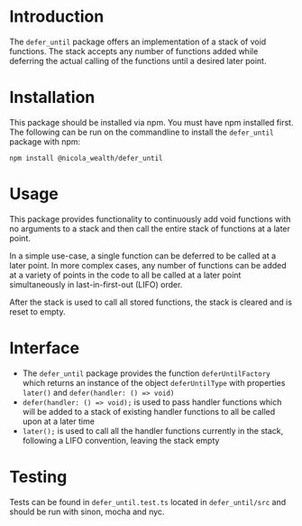 # Introduction 
The ```defer_until``` package offers an implementation of a stack of void functions. The stack accepts any number of functions added while deferring the actual calling of the functions until a desired later point.

# Installation
This package should be installed via npm. You must have npm installed first. The following can be run on the commandline to install the ```defer_until``` package with npm:

```npm install @nicola_wealth/defer_until```

# Usage
This package provides functionality to continuously add void functions with no arguments to a stack and then call the entire stack of functions at a later point.

In a simple use-case, a single function can be deferred to be called at a later point. In more complex cases, any number of functions can be added at a variety of points in the code to all be called at a later point simultaneously in last-in-first-out (LIFO) order.

After the stack is used to call all stored functions, the stack is cleared and is reset to empty.

# Interface
- The ```defer_until``` package provides the function ```deferUntilFactory``` which returns an instance of the object ```deferUntilType``` with properties ```later()``` and ```defer(handler: () => void)```
- ```defer(handler: () => void);``` is used to pass handler functions which will be added to a stack of existing handler functions to all be called upon at a later time
- ```later();``` is used to call all the handler functions currently in the stack, following a LIFO convention, leaving the stack empty

# Testing
Tests can be found in ```defer_until.test.ts``` located in ```defer_until/src``` and should be run with sinon, mocha and nyc.





